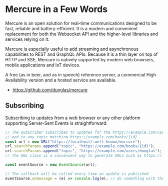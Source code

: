 # Mercure in a Few Words
Mercure is an open solution for real-time communications designed to be fast, reliable and battery-efficient. It is a modern and convenient replacement for both the Websocket API and the higher-level libraries and services relying on it.

Mercure is especially useful to add streaming and asynchronous capabilities to REST and GraphQL APIs. Because it is a thin layer on top of HTTP and SSE, Mercure is natively supported by modern web browsers, mobile applications and IoT devices.

A free (as in beer, and as in speech) reference server, a commercial High Availability version and a hosted service are available.

- https://github.com/dunglas/mercure

## Subscribing
Subscribing to updates from a web browser or any other platform supporting Server-Sent Events is straightforward:
```javascript
// The subscriber subscribes to updates for the https://example.com/users/dunglas topic
// and to any topic matching https://example.com/books/{id}
const url = new URL("https://localhost/.well-known/mercure");
url.searchParams.append("topic", "https://example.com/books/{id}");
url.searchParams.append("topic", "https://example.com/users/dunglas");
// The URL class is a convenient way to generate URLs such as https://localhost/.well-known/mercure?topic=https://example.com/books/{id}&topic=https://example.com/users/dunglas

const eventSource = new EventSource(url);

// The callback will be called every time an update is published
eventSource.onmessage = (e) => console.log(e); // do something with the payload
```
